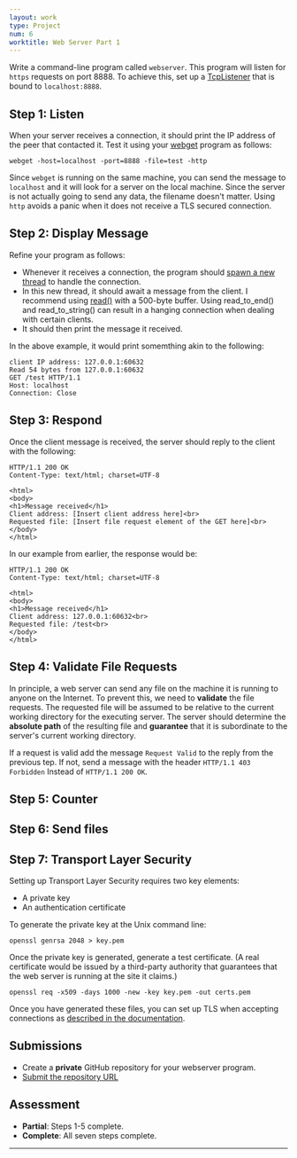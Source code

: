 ```yaml
---
layout: work
type: Project
num: 6
worktitle: Web Server Part 1
---
```


Write a command-line program called `webserver`. This program will listen for `https` requests
on port 8888. To achieve this, set up a 
[TcpListener](https://doc.rust-lang.org/std/net/struct.TcpListener.html) that is bound to 
`localhost:8888`. 

## Step 1: Listen

When your server receives a connection, it should print the IP address of the peer that 
contacted it. Test it using your [webget]({{site.baseurl}}/projects/webget) program as follows:

```
webget -host=localhost -port=8888 -file=test -http
```

Since `webget` is running on the same machine, you can send the message to `localhost` and it
will look for a server on the local machine. Since the server is not actually going to send
any data, the filename doesn't matter. Using `http` avoids a panic when it does not receive 
a TLS secured connection.

## Step 2: Display Message

Refine your program as follows:
* Whenever it receives a connection, the program should [spawn a new thread](https://doc.rust-lang.org/std/thread/)
  to handle the connection.
* In this new thread, it should await a message from the client. I recommend using 
  [read()](https://doc.rust-lang.org/stable/std/io/trait.Read.html#tymethod.read) with a 500-byte buffer. 
  Using read_to_end() and read_to_string() can result in a hanging connection when dealing with certain clients.
* It should then print the message it received.

In the above example, it would print somemthing akin to the following:

```
client IP address: 127.0.0.1:60632                                                                                      
Read 54 bytes from 127.0.0.1:60632                       
GET /test HTTP/1.1                                     
Host: localhost                                                                                                         
Connection: Close

```

## Step 3: Respond
  
Once the client message is received, the server should reply to the client with the following:

```
HTTP/1.1 200 OK
Content-Type: text/html; charset=UTF-8

<html>
<body>
<h1>Message received</h1>
Client address: [Insert client address here]<br>
Requested file: [Insert file request element of the GET here]<br>
</body>
</html>
```

In our example from earlier, the response would be:

```
HTTP/1.1 200 OK
Content-Type: text/html; charset=UTF-8

<html>
<body>
<h1>Message received</h1>
Client address: 127.0.0.1:60632<br>
Requested file: /test<br>
</body>
</html>
```

## Step 4: Validate File Requests

In principle, a web server can send any file on the machine it is running to anyone on the Internet. 
To prevent this, we need to **validate** the file requests. The requested file will be assumed to be 
relative to the current working directory for the executing server. The server should determine the 
**absolute path** of the resulting file and **guarantee** that it is subordinate to the server's current 
working directory.  

If a request is valid add the message `Request Valid` to the reply from the previous tep. If not, send a
message with the header `HTTP/1.1 403 Forbidden` Instead of `HTTP/1.1 200 OK`.

## Step 5: Counter

## Step 6: Send files

## Step 7: Transport Layer Security

Setting up Transport Layer Security requires two key elements:
* A private key
* An authentication certificate

To generate the private key at the Unix command line:
```
openssl genrsa 2048 > key.pem
```

Once the private key is generated, generate a test certificate. (A real certificate would be issued by a 
third-party authority that guarantees that the web server is running at the site it claims.)
```
openssl req -x509 -days 1000 -new -key key.pem -out certs.pem
```

Once you have generated these files, you can set up TLS when accepting connections as 
[described in the documentation](https://docs.rs/openssl/0.10.16/openssl/ssl/index.html).

## Submissions
* Create a **private** GitHub repository for your webserver program.
* [Submit the repository URL]()

## Assessment
* **Partial**: Steps 1-5 complete.
* **Complete**: All seven steps complete.

------------------------------------------------------------------------
